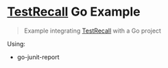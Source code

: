 [TestRecall][1] Go Example
===
> Example integrating [TestRecall][1] with a Go project

[1]: https://testrecall.com/


Using:
 - go-junit-report
